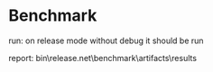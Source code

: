# Benchmark
run: on release mode without debug it should be run

report: bin\release\.net\benchmark\artifacts\results

